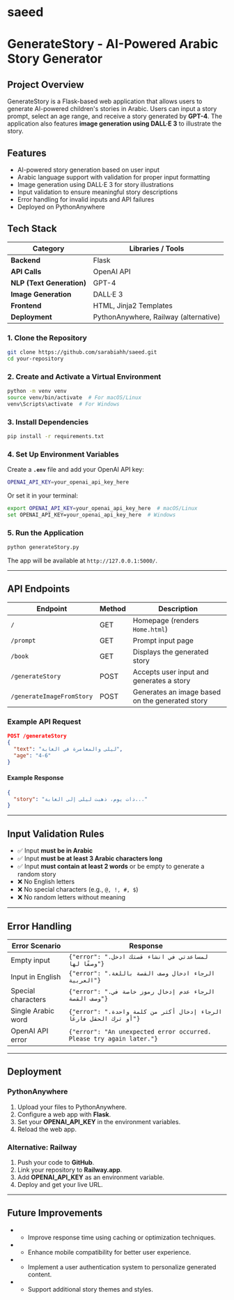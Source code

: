 # saeed


# GenerateStory - AI-Powered Arabic Story Generator

## Project Overview
GenerateStory is a Flask-based web application that allows users to generate AI-powered children's stories in Arabic. Users can input a story prompt, select an age range, and receive a story generated by **GPT-4**. The application also features **image generation using DALL·E 3** to illustrate the story.

## Features
* AI-powered story generation based on user input  
* Arabic language support with validation for proper input formatting  
* Image generation using DALL·E 3 for story illustrations  
* Input validation to ensure meaningful story descriptions  
* Error handling for invalid inputs and API failures  
* Deployed on PythonAnywhere  

## Tech Stack
| Category  | Libraries / Tools |
|-----------|-----------------|
| **Backend** | Flask |
| **API Calls** | OpenAI API |
| **NLP (Text Generation)** | GPT-4 |
| **Image Generation** | DALL·E 3 |
| **Frontend** | HTML, Jinja2 Templates |
| **Deployment** | PythonAnywhere, Railway (alternative) |

### 1. Clone the Repository
```bash
git clone https://github.com/sarabiahh/saeed.git
cd your-repository
```

### 2. Create and Activate a Virtual Environment
```bash
python -m venv venv
source venv/bin/activate  # For macOS/Linux
venv\Scripts\activate  # For Windows
```

### 3. Install Dependencies
```bash
pip install -r requirements.txt
```

### 4. Set Up Environment Variables
Create a **`.env`** file and add your OpenAI API key:
```bash
OPENAI_API_KEY=your_openai_api_key_here
```
Or set it in your terminal:
```bash
export OPENAI_API_KEY=your_openai_api_key_here  # macOS/Linux
set OPENAI_API_KEY=your_openai_api_key_here  # Windows
```

### 5. Run the Application
```bash
python generateStory.py
```
The app will be available at `http://127.0.0.1:5000/`.

---

## API Endpoints
| **Endpoint** | **Method** | **Description** |
|-------------|-----------|----------------|
| `/`         | GET       | Homepage (renders `Home.html`) |
| `/prompt`   | GET       | Prompt input page |
| `/book`     | GET       | Displays the generated story |
| `/generateStory` | POST | Accepts user input and generates a story |
| `/generateImageFromStory` | POST | Generates an image based on the generated story |

### Example API Request
```json
POST /generateStory
{
  "text": "ليلى والمغامرة في الغابة",
  "age": "4-6"
}
```
#### Example Response
```json
{
  "story": "ذات يوم، ذهبت ليلى إلى الغابة..."
}
```

---

## Input Validation Rules
- ✅ Input **must be in Arabic**
- ✅ Input **must be at least 3 Arabic characters long**
- ✅ Input **must contain at least 2 words** or be empty to generate a random story
- ❌ No English letters
- ❌ No special characters (e.g., `@, !, #, $`)
- ❌ No random letters without meaning

---

## Error Handling
| **Error Scenario** | **Response** |
|--------------------|-------------|
| Empty input       | `{"error": ".لمساعدتي في انشاء قصتك ادخل وصفًا لها"}` |
| Input in English  | `{"error": ".الرجاء ادخال وصف القصة باللغة العربية"}` |
| Special characters | `{"error": ".الرجاء عدم إدخال رموز خاصة في وصف القصة"}` |
| Single Arabic word | `{"error": ".الرجاء إدخال أكثر من كلمة واحدة أو ترك الحقل فارغًا"}` |
| OpenAI API error  | `{"error": "An unexpected error occurred. Please try again later."}` |

---

## Deployment
### PythonAnywhere
1. Upload your files to PythonAnywhere.
2. Configure a web app with **Flask**.
3. Set your **OPENAI_API_KEY** in the environment variables.
4. Reload the web app.

### Alternative: Railway
1. Push your code to **GitHub**.
2. Link your repository to **Railway.app**.
3. Add **OPENAI_API_KEY** as an environment variable.
4. Deploy and get your live URL.

---

## Future Improvements
- * Improve response time using caching or optimization techniques.
- * Enhance mobile compatibility for better user experience.
- * Implement a user authentication system to personalize generated content.
- * Support additional story themes and styles.
